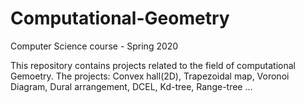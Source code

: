 # Computational-Geometry
Computer Science course - Spring 2020

This repository contains projects related to the field of computational Gemoetry.
The projects: Convex hall(2D), Trapezoidal map, Voronoi Diagram, Dural arrangement, DCEL, Kd-tree, Range-tree ...
